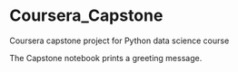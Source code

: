# Coursera_Capstone
Coursera capstone project for Python data science course

The Capstone notebook prints a greeting message.

